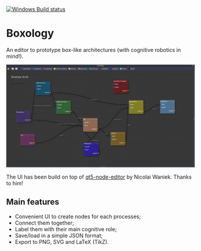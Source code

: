 [![Windows Build status](https://ci.appveyor.com/api/projects/status/bfwtu7orjfwxookx?svg=true)](https://ci.appveyor.com/project/severin-lemaignan/boxology)

Boxology
========

An editor to prototype box-like architectures (with cognitive robotics in
mind!).

![A dummy architecture](doc/example_editor01.png)

The UI has been build on top of
[qt5-node-editor](https://github.com/rochus/qt5-node-editor) by Nicolai Waniek.
Thanks to him!

Main features
-------------

- Convenient UI to create nodes for each processes;
- Connect them together;
- Label them with their main cognitive role;
- Save/load in a simple JSON format;
- Export to PNG, SVG and LaTeX (TikZ).

